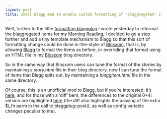 ```yaml
---
layout: post
title: Small Blagg mod to enable custom formatting of 'blaggregated' items
---
```



Well, further to the little [formatting blaggplug](/2002/06/02/slamwedge) I wrote yesterday to reformat the blaggregated items for my [Morning Reading](../../../cgi-bin/blosxom/djnews), I decided to go a step further and add a tiny template mechanism to Blagg so that this sort of formatting change could be done in-the-style-of [Blosxom](http://www.oreillynet.com/%7Erael/lang/perl/blosxom), that is, by allowing [Blagg](http://www.oreillynet.com/%7Erael/lang/perl/blagg) to format the items as before, or overriding that format using an HTML file in my [Blosxom](http://www.oreillynet.com/%7Erael/lang/perl/blosxom) blog directory.

So in the same way that Blosxom users can tune the format of the stories by maintaining a *story.html* file in their blog directory, now I can tune the format of items that Blagg spits out, by maintaining a *blaggitem.html* file in the same directory.

Of course, this is an unofficial mod to Blagg, but if you’re interested, it’s [here](/~dj/blagg.0+4i.templatemod), and for those with a ‘diff’ bent, the differences to the original 0+4i version are highlighted [here](/~dj/blagg.0+4i.templatemod.diff) (the diff also highlights the passing of the extra $i_fn parm in the call to blaggplug::post(), as well as config variable changes peculiar to me).


